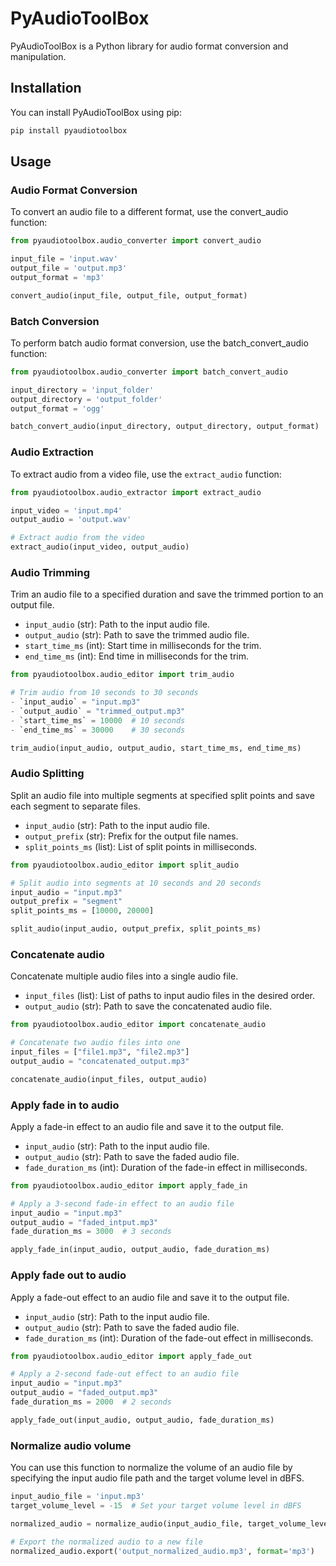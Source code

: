 # PyAudioToolBox

PyAudioToolBox is a Python library for audio format conversion and manipulation.

## Installation

You can install PyAudioToolBox using pip:

```bash
pip install pyaudiotoolbox
```

## Usage

### Audio Format Conversion

To convert an audio file to a different format, use the convert_audio function:

```python
from pyaudiotoolbox.audio_converter import convert_audio

input_file = 'input.wav'
output_file = 'output.mp3'
output_format = 'mp3'

convert_audio(input_file, output_file, output_format)
```

### Batch Conversion

To perform batch audio format conversion, use the batch_convert_audio function:

```python
from pyaudiotoolbox.audio_converter import batch_convert_audio

input_directory = 'input_folder'
output_directory = 'output_folder'
output_format = 'ogg'

batch_convert_audio(input_directory, output_directory, output_format)

```

### Audio Extraction

To extract audio from a video file, use the `extract_audio` function:

```python
from pyaudiotoolbox.audio_extractor import extract_audio

input_video = 'input.mp4'
output_audio = 'output.wav'

# Extract audio from the video
extract_audio(input_video, output_audio)
```
### Audio Trimming

Trim an audio file to a specified duration and save the trimmed portion to an output file.

- `input_audio` (str): Path to the input audio file.
- `output_audio` (str): Path to save the trimmed audio file.
- `start_time_ms` (int): Start time in milliseconds for the trim.
- `end_time_ms` (int): End time in milliseconds for the trim.

```python
from pyaudiotoolbox.audio_editor import trim_audio

# Trim audio from 10 seconds to 30 seconds
- `input_audio` = "input.mp3"
- `output_audio` = "trimmed_output.mp3"
- `start_time_ms` = 10000  # 10 seconds
- `end_time_ms` = 30000    # 30 seconds

trim_audio(input_audio, output_audio, start_time_ms, end_time_ms)
```
### Audio Splitting

Split an audio file into multiple segments at specified split points and save each segment to separate files.

- `input_audio` (str): Path to the input audio file.
- `output_prefix` (str): Prefix for the output file names.
- `split_points_ms` (list): List of split points in milliseconds.

```python
from pyaudiotoolbox.audio_editor import split_audio

# Split audio into segments at 10 seconds and 20 seconds
input_audio = "input.mp3"
output_prefix = "segment"
split_points_ms = [10000, 20000]

split_audio(input_audio, output_prefix, split_points_ms)
```
### Concatenate audio

Concatenate multiple audio files into a single audio file.

- `input_files` (list): List of paths to input audio files in the desired order.
- `output_audio` (str): Path to save the concatenated audio file.

```python
from pyaudiotoolbox.audio_editor import concatenate_audio

# Concatenate two audio files into one
input_files = ["file1.mp3", "file2.mp3"]
output_audio = "concatenated_output.mp3"

concatenate_audio(input_files, output_audio)
```

### Apply fade in to audio

Apply a fade-in effect to an audio file and save it to the output file.

- `input_audio` (str): Path to the input audio file.
- `output_audio` (str): Path to save the faded audio file.
- `fade_duration_ms` (int): Duration of the fade-in effect in milliseconds.

```python
from pyaudiotoolbox.audio_editor import apply_fade_in

# Apply a 3-second fade-in effect to an audio file
input_audio = "input.mp3"
output_audio = "faded_intput.mp3"
fade_duration_ms = 3000  # 3 seconds

apply_fade_in(input_audio, output_audio, fade_duration_ms)
```

### Apply fade out to audio

Apply a fade-out effect to an audio file and save it to the output file.

- `input_audio` (str): Path to the input audio file.
- `output_audio` (str): Path to save the faded audio file.
- `fade_duration_ms` (int): Duration of the fade-out effect in milliseconds.

```python
from pyaudiotoolbox.audio_editor import apply_fade_out

# Apply a 2-second fade-out effect to an audio file
input_audio = "input.mp3"
output_audio = "faded_output.mp3"
fade_duration_ms = 2000  # 2 seconds

apply_fade_out(input_audio, output_audio, fade_duration_ms)
```

### Normalize audio volume

You can use this function to normalize the volume of an audio file by specifying the input audio file path and the target volume level in dBFS.

```python
input_audio_file = 'input.mp3'
target_volume_level = -15  # Set your target volume level in dBFS

normalized_audio = normalize_audio(input_audio_file, target_volume_level)

# Export the normalized audio to a new file
normalized_audio.export('output_normalized_audio.mp3', format='mp3')
```